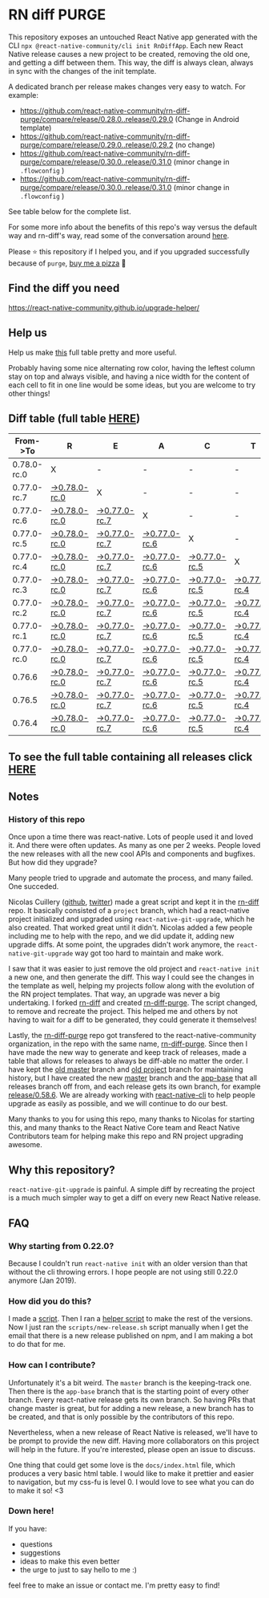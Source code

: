 # RN diff PURGE

This repository exposes an untouched React Native app generated with the CLI
`npx @react-native-community/cli init RnDiffApp`. Each new React Native release causes a new project to be created, removing the old one, and getting a diff between them. This way, the diff is always clean, always in sync with the changes of the init template.

A dedicated branch per release makes changes very easy
to watch. For example:

- https://github.com/react-native-community/rn-diff-purge/compare/release/0.28.0..release/0.29.0
  (Change in Android template)
- https://github.com/react-native-community/rn-diff-purge/compare/release/0.29.0..release/0.29.2
  (no change)
- https://github.com/react-native-community/rn-diff-purge/compare/release/0.30.0..release/0.31.0
  (minor change in `.flowconfig` )
- https://github.com/react-native-community/rn-diff-purge/compare/release/0.30.0..release/0.31.0
  (minor change in `.flowconfig` )

See table below for the complete list.

For some more info about the benefits of this repo's way versus the default way and rn-diff's way, read some of the conversation around [here](https://github.com/react-native-community/discussions-and-proposals/issues/68#issuecomment-452227478).

Please :star: this repository if I helped you, and if you upgraded successfully because of `purge`, [buy me a pizza](https://www.buymeacoffee.com/pvinis) :pizza:

## Find the diff you need

https://react-native-community.github.io/upgrade-helper/

## Help us

Help us make [this](https://react-native-community.github.io/rn-diff-purge) full table pretty and more useful.

Probably having some nice alternating row color, having the leftest column stay on top and always visible, and having a nice width for the content of each cell to fit in one line would be some ideas, but you are welcome to try other things!

## Diff table (full table [HERE](https://react-native-community.github.io/rn-diff-purge/))

| From->To    | R                                                                                                                         | E                                                                                                                         | A                                                                                                                         | C                                                                                                                         | T                                                                                                                         |                                                                                                                           | N                                                                                                                         | A                                                                                                                         | T                                                                                                                    | I                                                                                                          | V                                                                                                          | E |
| ----------- | ------------------------------------------------------------------------------------------------------------------------- | ------------------------------------------------------------------------------------------------------------------------- | ------------------------------------------------------------------------------------------------------------------------- | ------------------------------------------------------------------------------------------------------------------------- | ------------------------------------------------------------------------------------------------------------------------- | ------------------------------------------------------------------------------------------------------------------------- | ------------------------------------------------------------------------------------------------------------------------- | ------------------------------------------------------------------------------------------------------------------------- | -------------------------------------------------------------------------------------------------------------------- | ---------------------------------------------------------------------------------------------------------- | ---------------------------------------------------------------------------------------------------------- | - |
| 0.78.0-rc.0 | X                                                                                                                         | -                                                                                                                         | -                                                                                                                         | -                                                                                                                         | -                                                                                                                         | -                                                                                                                         | -                                                                                                                         | -                                                                                                                         | -                                                                                                                    | -                                                                                                          | -                                                                                                          | - |
| 0.77.0-rc.7 | [->0.78.0-rc.0](https://github.com/react-native-community/rn-diff-purge/compare/release/0.77.0-rc.7..release/0.78.0-rc.0) | X                                                                                                                         | -                                                                                                                         | -                                                                                                                         | -                                                                                                                         | -                                                                                                                         | -                                                                                                                         | -                                                                                                                         | -                                                                                                                    | -                                                                                                          | -                                                                                                          | - |
| 0.77.0-rc.6 | [->0.78.0-rc.0](https://github.com/react-native-community/rn-diff-purge/compare/release/0.77.0-rc.6..release/0.78.0-rc.0) | [->0.77.0-rc.7](https://github.com/react-native-community/rn-diff-purge/compare/release/0.77.0-rc.6..release/0.77.0-rc.7) | X                                                                                                                         | -                                                                                                                         | -                                                                                                                         | -                                                                                                                         | -                                                                                                                         | -                                                                                                                         | -                                                                                                                    | -                                                                                                          | -                                                                                                          | - |
| 0.77.0-rc.5 | [->0.78.0-rc.0](https://github.com/react-native-community/rn-diff-purge/compare/release/0.77.0-rc.5..release/0.78.0-rc.0) | [->0.77.0-rc.7](https://github.com/react-native-community/rn-diff-purge/compare/release/0.77.0-rc.5..release/0.77.0-rc.7) | [->0.77.0-rc.6](https://github.com/react-native-community/rn-diff-purge/compare/release/0.77.0-rc.5..release/0.77.0-rc.6) | X                                                                                                                         | -                                                                                                                         | -                                                                                                                         | -                                                                                                                         | -                                                                                                                         | -                                                                                                                    | -                                                                                                          | -                                                                                                          | - |
| 0.77.0-rc.4 | [->0.78.0-rc.0](https://github.com/react-native-community/rn-diff-purge/compare/release/0.77.0-rc.4..release/0.78.0-rc.0) | [->0.77.0-rc.7](https://github.com/react-native-community/rn-diff-purge/compare/release/0.77.0-rc.4..release/0.77.0-rc.7) | [->0.77.0-rc.6](https://github.com/react-native-community/rn-diff-purge/compare/release/0.77.0-rc.4..release/0.77.0-rc.6) | [->0.77.0-rc.5](https://github.com/react-native-community/rn-diff-purge/compare/release/0.77.0-rc.4..release/0.77.0-rc.5) | X                                                                                                                         | -                                                                                                                         | -                                                                                                                         | -                                                                                                                         | -                                                                                                                    | -                                                                                                          | -                                                                                                          | - |
| 0.77.0-rc.3 | [->0.78.0-rc.0](https://github.com/react-native-community/rn-diff-purge/compare/release/0.77.0-rc.3..release/0.78.0-rc.0) | [->0.77.0-rc.7](https://github.com/react-native-community/rn-diff-purge/compare/release/0.77.0-rc.3..release/0.77.0-rc.7) | [->0.77.0-rc.6](https://github.com/react-native-community/rn-diff-purge/compare/release/0.77.0-rc.3..release/0.77.0-rc.6) | [->0.77.0-rc.5](https://github.com/react-native-community/rn-diff-purge/compare/release/0.77.0-rc.3..release/0.77.0-rc.5) | [->0.77.0-rc.4](https://github.com/react-native-community/rn-diff-purge/compare/release/0.77.0-rc.3..release/0.77.0-rc.4) | X                                                                                                                         | -                                                                                                                         | -                                                                                                                         | -                                                                                                                    | -                                                                                                          | -                                                                                                          | - |
| 0.77.0-rc.2 | [->0.78.0-rc.0](https://github.com/react-native-community/rn-diff-purge/compare/release/0.77.0-rc.2..release/0.78.0-rc.0) | [->0.77.0-rc.7](https://github.com/react-native-community/rn-diff-purge/compare/release/0.77.0-rc.2..release/0.77.0-rc.7) | [->0.77.0-rc.6](https://github.com/react-native-community/rn-diff-purge/compare/release/0.77.0-rc.2..release/0.77.0-rc.6) | [->0.77.0-rc.5](https://github.com/react-native-community/rn-diff-purge/compare/release/0.77.0-rc.2..release/0.77.0-rc.5) | [->0.77.0-rc.4](https://github.com/react-native-community/rn-diff-purge/compare/release/0.77.0-rc.2..release/0.77.0-rc.4) | [->0.77.0-rc.3](https://github.com/react-native-community/rn-diff-purge/compare/release/0.77.0-rc.2..release/0.77.0-rc.3) | X                                                                                                                         | -                                                                                                                         | -                                                                                                                    | -                                                                                                          | -                                                                                                          | - |
| 0.77.0-rc.1 | [->0.78.0-rc.0](https://github.com/react-native-community/rn-diff-purge/compare/release/0.77.0-rc.1..release/0.78.0-rc.0) | [->0.77.0-rc.7](https://github.com/react-native-community/rn-diff-purge/compare/release/0.77.0-rc.1..release/0.77.0-rc.7) | [->0.77.0-rc.6](https://github.com/react-native-community/rn-diff-purge/compare/release/0.77.0-rc.1..release/0.77.0-rc.6) | [->0.77.0-rc.5](https://github.com/react-native-community/rn-diff-purge/compare/release/0.77.0-rc.1..release/0.77.0-rc.5) | [->0.77.0-rc.4](https://github.com/react-native-community/rn-diff-purge/compare/release/0.77.0-rc.1..release/0.77.0-rc.4) | [->0.77.0-rc.3](https://github.com/react-native-community/rn-diff-purge/compare/release/0.77.0-rc.1..release/0.77.0-rc.3) | [->0.77.0-rc.2](https://github.com/react-native-community/rn-diff-purge/compare/release/0.77.0-rc.1..release/0.77.0-rc.2) | X                                                                                                                         | -                                                                                                                    | -                                                                                                          | -                                                                                                          | - |
| 0.77.0-rc.0 | [->0.78.0-rc.0](https://github.com/react-native-community/rn-diff-purge/compare/release/0.77.0-rc.0..release/0.78.0-rc.0) | [->0.77.0-rc.7](https://github.com/react-native-community/rn-diff-purge/compare/release/0.77.0-rc.0..release/0.77.0-rc.7) | [->0.77.0-rc.6](https://github.com/react-native-community/rn-diff-purge/compare/release/0.77.0-rc.0..release/0.77.0-rc.6) | [->0.77.0-rc.5](https://github.com/react-native-community/rn-diff-purge/compare/release/0.77.0-rc.0..release/0.77.0-rc.5) | [->0.77.0-rc.4](https://github.com/react-native-community/rn-diff-purge/compare/release/0.77.0-rc.0..release/0.77.0-rc.4) | [->0.77.0-rc.3](https://github.com/react-native-community/rn-diff-purge/compare/release/0.77.0-rc.0..release/0.77.0-rc.3) | [->0.77.0-rc.2](https://github.com/react-native-community/rn-diff-purge/compare/release/0.77.0-rc.0..release/0.77.0-rc.2) | [->0.77.0-rc.1](https://github.com/react-native-community/rn-diff-purge/compare/release/0.77.0-rc.0..release/0.77.0-rc.1) | X                                                                                                                    | -                                                                                                          | -                                                                                                          | - |
| 0.76.6      | [->0.78.0-rc.0](https://github.com/react-native-community/rn-diff-purge/compare/release/0.76.6..release/0.78.0-rc.0)      | [->0.77.0-rc.7](https://github.com/react-native-community/rn-diff-purge/compare/release/0.76.6..release/0.77.0-rc.7)      | [->0.77.0-rc.6](https://github.com/react-native-community/rn-diff-purge/compare/release/0.76.6..release/0.77.0-rc.6)      | [->0.77.0-rc.5](https://github.com/react-native-community/rn-diff-purge/compare/release/0.76.6..release/0.77.0-rc.5)      | [->0.77.0-rc.4](https://github.com/react-native-community/rn-diff-purge/compare/release/0.76.6..release/0.77.0-rc.4)      | [->0.77.0-rc.3](https://github.com/react-native-community/rn-diff-purge/compare/release/0.76.6..release/0.77.0-rc.3)      | [->0.77.0-rc.2](https://github.com/react-native-community/rn-diff-purge/compare/release/0.76.6..release/0.77.0-rc.2)      | [->0.77.0-rc.1](https://github.com/react-native-community/rn-diff-purge/compare/release/0.76.6..release/0.77.0-rc.1)      | [->0.77.0-rc.0](https://github.com/react-native-community/rn-diff-purge/compare/release/0.76.6..release/0.77.0-rc.0) | X                                                                                                          | -                                                                                                          | - |
| 0.76.5      | [->0.78.0-rc.0](https://github.com/react-native-community/rn-diff-purge/compare/release/0.76.5..release/0.78.0-rc.0)      | [->0.77.0-rc.7](https://github.com/react-native-community/rn-diff-purge/compare/release/0.76.5..release/0.77.0-rc.7)      | [->0.77.0-rc.6](https://github.com/react-native-community/rn-diff-purge/compare/release/0.76.5..release/0.77.0-rc.6)      | [->0.77.0-rc.5](https://github.com/react-native-community/rn-diff-purge/compare/release/0.76.5..release/0.77.0-rc.5)      | [->0.77.0-rc.4](https://github.com/react-native-community/rn-diff-purge/compare/release/0.76.5..release/0.77.0-rc.4)      | [->0.77.0-rc.3](https://github.com/react-native-community/rn-diff-purge/compare/release/0.76.5..release/0.77.0-rc.3)      | [->0.77.0-rc.2](https://github.com/react-native-community/rn-diff-purge/compare/release/0.76.5..release/0.77.0-rc.2)      | [->0.77.0-rc.1](https://github.com/react-native-community/rn-diff-purge/compare/release/0.76.5..release/0.77.0-rc.1)      | [->0.77.0-rc.0](https://github.com/react-native-community/rn-diff-purge/compare/release/0.76.5..release/0.77.0-rc.0) | [->0.76.6](https://github.com/react-native-community/rn-diff-purge/compare/release/0.76.5..release/0.76.6) | X                                                                                                          | - |
| 0.76.4      | [->0.78.0-rc.0](https://github.com/react-native-community/rn-diff-purge/compare/release/0.76.4..release/0.78.0-rc.0)      | [->0.77.0-rc.7](https://github.com/react-native-community/rn-diff-purge/compare/release/0.76.4..release/0.77.0-rc.7)      | [->0.77.0-rc.6](https://github.com/react-native-community/rn-diff-purge/compare/release/0.76.4..release/0.77.0-rc.6)      | [->0.77.0-rc.5](https://github.com/react-native-community/rn-diff-purge/compare/release/0.76.4..release/0.77.0-rc.5)      | [->0.77.0-rc.4](https://github.com/react-native-community/rn-diff-purge/compare/release/0.76.4..release/0.77.0-rc.4)      | [->0.77.0-rc.3](https://github.com/react-native-community/rn-diff-purge/compare/release/0.76.4..release/0.77.0-rc.3)      | [->0.77.0-rc.2](https://github.com/react-native-community/rn-diff-purge/compare/release/0.76.4..release/0.77.0-rc.2)      | [->0.77.0-rc.1](https://github.com/react-native-community/rn-diff-purge/compare/release/0.76.4..release/0.77.0-rc.1)      | [->0.77.0-rc.0](https://github.com/react-native-community/rn-diff-purge/compare/release/0.76.4..release/0.77.0-rc.0) | [->0.76.6](https://github.com/react-native-community/rn-diff-purge/compare/release/0.76.4..release/0.76.6) | [->0.76.5](https://github.com/react-native-community/rn-diff-purge/compare/release/0.76.4..release/0.76.5) | X |

## To see the full table containing all releases click [HERE](https://react-native-community.github.io/rn-diff-purge/)

## Notes

### History of this repo

Once upon a time there was react-native. Lots of people used it and loved it. And there were often updates. As many as one per 2 weeks. People loved the new releases with all the new cool APIs and components and bugfixes. But how did they upgrade?

Many people tried to upgrade and automate the process, and many failed. One succeded.

Nicolas Cuillery ([github](https://github.com/ncuillery), [twitter](https://twitter.com/ncuillery)) made a great script and kept it in the [rn-diff](https://github.com/ncuillery/rn-diff) repo. It basically consisted of a `project` branch, which had a react-native project initialized and upgraded using `react-native-git-upgrade`, which he also created. That worked great until it didn't. Nicolas added a few people including me to help with the repo, and we did update it, adding new upgrade diffs. At some point, the upgrades didn't work anymore, the `react-native-git-upgrade` way got too hard to maintain and make work.

I saw that it was easier to just remove the old project and `react-native init` a new one, and then generate the diff. This way I could see the changes in the template as well, helping my projects follow along with the evolution of the RN project templates. That way, an upgrade was never a big undertaking. I forked [rn-diff](https://github.com/ncuillery/rn-diff) and created [rn-diff-purge](https://github.com/react-native-community/rn-diff-purge). The script changed, to remove and recreate the project. This helped me and others by not having to wait for a diff to be generated, they could generate it themselves!

Lastly, the [rn-diff-purge](https://github.com/react-native-community/rn-diff-purge) repo got transfered to the react-native-community organization, in the repo with the same name, [rn-diff-purge](https://github.com/react-native-community/rn-diff-purge). Since then I have made the new way to generate and keep track of releases, made a table that allows for releases to always be diff-able no matter the order. I have kept the [old master](https://github.com/react-native-community/rn-diff-purge/tree/old/master) branch and [old project](https://github.com/react-native-community/rn-diff-purge/tree/old/project) branch for maintaining history, but I have created the new [master](https://github.com/react-native-community/rn-diff-purge/tree/master) branch and the [app-base](https://github.com/react-native-community/rn-diff-purge/tree/app-base) that all releases branch off from, and each release gets its own branch, for example [release/0.58.6](https://github.com/react-native-community/rn-diff-purge/tree/release/0.58.6). We are already working with [react-native-cli](https://github.com/react-native-community/react-native-cli) to help people upgrade as easily as possible, and we will continue to do our best.

Many thanks to you for using this repo, many thanks to Nicolas for starting this, and many thanks to the React Native Core team and React Native Contributors team for helping make this repo and RN project upgrading awesome.

## Why this repository?

`react-native-git-upgrade` is painful. A simple diff by recreating the project is a much much simpler way to get a diff on every new React Native release.

## FAQ

### Why starting from 0.22.0?

Because I couldn't run `react-native init` with an older version than that without the cli throwing errors. I hope people are not using still 0.22.0 anymore (Jan 2019).

### How did you do this?

I made a [script](https://github.com/react-native-community/rn-diff-purge/blob/master/scripts/new-release.sh). Then I ran a [helper script](https://github.com/react-native-community/rn-diff-purge/blob/master/scripts/new-release.sh) to make the rest of the versions.
Now I just ran the `scripts/new-release.sh` script manually when I get the email that there is a new release published on npm, and I am making a bot to do that for me.

### How can I contribute?

Unfortunately it's a bit weird. The `master` branch is the keeping-track one. Then there is the `app-base` branch that is the starting point of every other branch. Every react-native release gets its own branch. So having PRs that change master is great, but for adding a new release, a new branch has to be created, and that is only possible by the contributors of this repo.

Nevertheless, when a new release of React Native is released, we'll have to be prompt to provide
the new diff. Having more collaborators on this project will help in the future. If you're interested, please open an issue to discuss.

One thing that could get some love is the `docs/index.html` file, which produces a very basic html table. I would like to make it prettier and easier to navigation, but my css-fu is level 0. I would love to see what you can do to make it so! <3

### Down here!

If you have:

- questions
- suggestions
- ideas to make this even better
- the urge to just to say hello to me :)

feel free to make an issue or contact me. I'm pretty easy to find!
